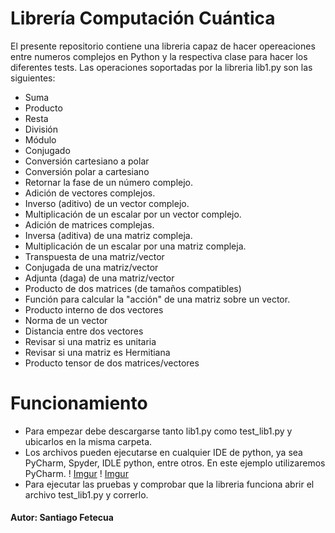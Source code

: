 # Librería Computación Cuántica

El presente repositorio contiene una libreria capaz de hacer opereaciones entre numeros complejos en Python y la respectiva clase para hacer los diferentes tests. Las operaciones soportadas por la libreria lib1.py son las siguientes: 

- Suma
- Producto
- Resta
- División
- Módulo
- Conjugado
- Conversión cartesiano a polar
- Conversión polar a cartesiano
- Retornar la fase de un número complejo.
- Adición de vectores complejos.
- Inverso (aditivo) de un vector complejo.
-  Multiplicación de un escalar por un vector complejo.
-  Adición de matrices complejas.
-  Inversa (aditiva) de una matriz compleja.
-  Multiplicación de un escalar por una matriz compleja.
-  Transpuesta de una matriz/vector
-  Conjugada de una matriz/vector
-  Adjunta (daga) de una matriz/vector
-  Producto de dos matrices (de tamaños compatibles)
-  Función para calcular la "acción" de una matriz sobre un vector.
-  Producto interno de dos vectores
-  Norma de un vector
-  Distancia entre dos vectores
-  Revisar si una matriz es unitaria
-  Revisar si una matriz es Hermitiana
-  Producto tensor de dos matrices/vectores
# Funcionamiento
* Para empezar debe descargarse tanto lib1.py como test_lib1.py y ubicarlos en la misma carpeta.
* Los archivos pueden ejecutarse en cualquier IDE de python, ya sea PyCharm, Spyder, IDLE python, entre otros. En este ejemplo utilizaremos PyCharm.
! [Imgur](https://imgur.com/lXliTfL.png)
! [Imgur](https://imgur.com/gy2CIWW.png)
* Para ejecutar las pruebas y comprobar que la libreria funciona abrir el archivo test_lib1.py y correrlo.





#### Autor: Santiago Fetecua
